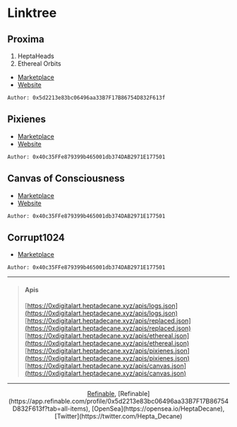 # Linktree

## Proxima
1. HeptaHeads
3. Ethereal Orbits  

- [Marketplace](https://app.refinable.com/profile/0x5d2213e83bc06496aa33B7F17B86754D832F613f?tab=for-sale)
- [Website](https://proxima.heptadecane.xyz)

`Author: 0x5d2213e83bc06496aa33B7F17B86754D832F613f`

## Pixienes
- [Marketplace](https://opensea.io/collection/pixienes)
- [Website](https://pixienes.heptadecane.xyz)

`Author: 0x40c35FFe879399b465001db374DAB2971E177501`

## Canvas of Consciousness
- [Marketplace](https://opensea.io/collection/canvasofconsciousness)
- [Website](https://c17h36.xyz)

`Author: 0x40c35FFe879399b465001db374DAB2971E177501`

## Corrupt1024
- [Marketplace](https://opensea.io/collection/corrupt1024)

`Author: 0x40c35FFe879399b465001db374DAB2971E177501`

<hr/>

> #### Apis
> [https://0xdigitalart.heptadecane.xyz/apis/logs.json](https://0xdigitalart.heptadecane.xyz/apis/logs.json)  
> [https://0xdigitalart.heptadecane.xyz/apis/replaced.json](https://0xdigitalart.heptadecane.xyz/apis/replaced.json)  
> [https://0xdigitalart.heptadecane.xyz/apis/ethereal.json](https://0xdigitalart.heptadecane.xyz/apis/ethereal.json)  
> [https://0xdigitalart.heptadecane.xyz/apis/pixienes.json](https://0xdigitalart.heptadecane.xyz/apis/pixienes.json)  
> [https://0xdigitalart.heptadecane.xyz/apis/canvas.json](https://0xdigitalart.heptadecane.xyz/apis/canvas.json)

<hr/>

<div align="center">
  <a href="https://app.refinable.com/profile/0x5d2213e83bc06496aa33B7F17B86754D832F613f?tab=all-items">Refinable</a>, 
[Refinable](https://app.refinable.com/profile/0x5d2213e83bc06496aa33B7F17B86754D832F613f?tab=all-items), [OpenSea](https://opensea.io/HeptaDecane), [Twitter](https://twitter.com/Hepta_Decane) 
</div>

